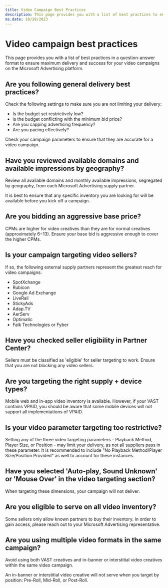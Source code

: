 ```yaml
---
title: Video Campaign Best Practices
description: This page provides you with a list of best practices to ensure maximum delivery and success for your video campaigns on the Microsoft Advertising platform. 
ms.date: 10/28/2023
---
```



# Video campaign best practices

This page provides you with a list of best practices in a
question-answer format to ensure maximum delivery and success for your
video campaigns on the Microsoft Advertising platform.

## Are you following general delivery best practices?

Check the following settings to make sure you are not limiting your
delivery:

- Is the budget set restrictively low?
- is the budget conflicting with the minimum bid price?
- Are you capping advertising frequency?
- Are you pacing effectively?

Check your campaign parameters to ensure that they are accurate for a
video campaign.

## Have you reviewed available domains and available impressions by geography?

Review all available domains and monthly available impressions,
segregated by geography, from each Microsoft Advertising supply
partner.

It is best to ensure that any specific inventory you are looking for
will be available before you kick off a campaign.

## Are you bidding an aggressive base price?

CPMs are higher for video creatives than they are for normal creatives
(approximately $6-$13). Ensure your base bid is aggressive enough to
cover the higher CPMs.

##  Is your campaign targeting video sellers?

If so, the following external supply partners represent the greatest
reach for video campaigns:

- SpotXchange
- Rubicon
- Google Ad Exchange
- LiveRail
- StickyAds
- Adap.TV
- AerServ
- Optimatic
- Falk Technologies or Fyber

## Have you checked seller eligibility in Partner Center?

Sellers must be classified as 'eligible' for seller targeting to work.
Ensure that you are not blocking any video sellers.

## Are you targeting the right supply + device types?

Mobile web and in-app video inventory is available. However, if your
VAST contains VPAID, you should be aware that some mobile devices will
not support all implementations of VPAID.

## Is your video parameter targeting too restrictive?

Setting any of the three video targeting parameters - Playback Method,
Player Size, or Position - may limit your delivery, as not all suppliers
pass in these parameter. It is recommended to include "No Playback
Method/Player Size/Position Provided" as well to account for these
instances.

## Have you selected 'Auto-play, Sound Unknown' or 'Mouse Over' in the video targeting section?

When targeting these dimensions, your campaign will not deliver.

## Are you eligible to serve on all video inventory?

Some sellers only allow known partners to buy their inventory. In order
to gain access, please reach out to your Microsoft Advertising
representative.

## Are you using multiple video formats in the same campaign?

Avoid using both VAST creatives and in-banner or interstitial video
creatives within the same video campaign.

An in-banner or interstitial video creative will not serve when you
target by position: Pre-Roll, Mid-Roll, or Post-Roll.
